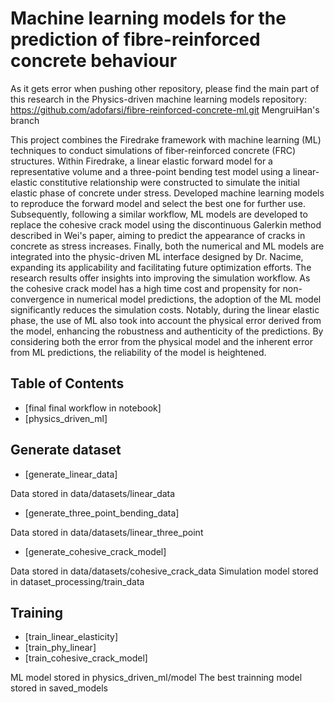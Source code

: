 # Machine learning models for the prediction of fibre-reinforced concrete behaviour

As it gets error when pushing other repository, please find the main part of this research in the Physics-driven machine learning models repository: https://github.com/adofarsi/fibre-reinforced-concrete-ml.git MengruiHan's branch

This project combines the Firedrake framework with machine learning (ML) techniques to conduct simulations of fiber-reinforced concrete (FRC) structures. Within Firedrake, a linear elastic forward model for a representative volume and a three-point bending test model using a linear-elastic constitutive relationship were constructed to simulate the initial elastic phase of concrete under stress. Developed machine learning models to reproduce the forward model and select the best one for further use. Subsequently, following a similar workflow, ML models are developed to replace the cohesive crack model using the discontinuous Galerkin method described in Wei's paper, aiming to predict the appearance of cracks in concrete as stress increases. Finally, both the numerical and ML models are integrated into the physic-driven ML interface designed by Dr. Nacime, expanding its applicability and facilitating future optimization efforts. The research results offer insights into improving the simulation workflow.  As the cohesive crack model has a high time cost and propensity for non-convergence in numerical model predictions, the adoption of the ML model significantly reduces the simulation costs. Notably, during the linear elastic phase, the use of ML also took into account the physical error derived from the model, enhancing the robustness and authenticity of the predictions. By considering both the error from the physical model and the inherent error from ML predictions, the reliability of the model is heightened.


## Table of Contents
* [final final workflow in notebook]
* [physics_driven_ml]


## Generate dataset

* [generate_linear_data]

Data stored in data/datasets/linear_data

* [generate_three_point_bending_data]

Data stored in data/datasets/linear_three_point

* [generate_cohesive_crack_model]

Data stored in data/datasets/cohesive_crack_data
Simulation model stored in dataset_processing/train_data


## Training

* [train_linear_elasticity]
* [train_phy_linear]
* [train_cohesive_crack_model]

ML model stored in physics_driven_ml/model
The best trainning model stored in saved_models
